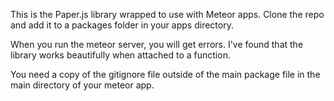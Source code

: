 This is the Paper.js library wrapped to use with Meteor apps. Clone the repo and add it to a packages folder in your apps directory. 


When you run the meteor server, you will get errors. I've found that the library works beautifully when  attached to a function. 

You need a copy of the gitignore file outside of the main package file in the main directory of your meteor app.




